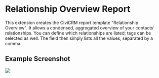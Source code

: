 # Relationship Overview Report

This extension creates the CiviCRM report template "Relationship Overview". It allows a condensed, aggregated overview of your contacts' relationships. You can define which relationships are listed; tags can be selected as well. The field then simply lists all the values, separated by a comma.

## Example Screenshot

<img src="https://raw.githubusercontent.com/systopia/de.systopia.relationreport/master/screenshot.png" />
